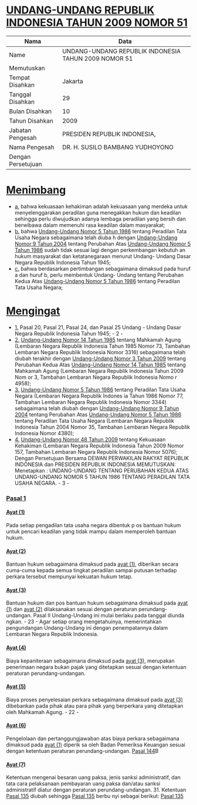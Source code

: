 # [UNDANG-UNDANG REPUBLIK INDONESIA TAHUN 2009 NOMOR 51](http://example.org/legal/document/uu/2009/51)

| Nama | Data |
| ------ | ----- |
|Name|UNDANG-UNDANG REPUBLIK INDONESIA TAHUN 2009 NOMOR 51|
|Memutuskan||
|Tempat Disahkan|Jakarta|
|Tanggal Disahkan|29|
|Bulan Disahkan|10|
|Tahun Disahkan|2009|
|Jabatan Pengesah|PRESIDEN REPUBLIK INDONESIA,|
|Nama Pengesah|DR. H. SUSILO BAMBANG YUDHOYONO|
|Dengan Persetujuan||
# [Menimbang](http://example.org/legal/document/uu/2009/51/menimbang)

* [a.](http://example.org/legal/document/uu/2009/51/menimbang/point/a) bahwa kekuasaan kehakiman adalah kekuasaan yang merdeka untuk menyelenggarakan peradilan guna menegakkan hukum dan keadilan sehingga perlu diwujudkan adanya lembaga peradilan yang bersih dan berwibawa dalam memenuhi rasa keadilan dalam masyarakat;
* [b.](http://example.org/legal/document/uu/2009/51/menimbang/point/b) bahwa [Undang-Undang Nomor 5 Tahun 1986](http://example.org/legal/document/uu/1986/5) tentang Peradilan Tata Usaha Negara sebagaimana telah diuba h dengan [Undang-Undang Nomor 9 Tahun 2004](http://example.org/legal/document/uu/2004/9) tentang Perubahan Atas [Undang-Undang Nomor 5 Tahun 1986](http://example.org/legal/document/uu/1986/5) sudah tidak sesuai lagi dengan perkembangan kebutuh an hukum masyarakat dan ketatanegaraan menurut Undang- Undang Dasar Negara Republik Indonesia Tahun 1945;
* [c.](http://example.org/legal/document/uu/2009/51/menimbang/point/c) bahwa berdasarkan pertimbangan sebagaimana dimaksud pada huruf a dan huruf b, perlu membentuk Undang- Undang tentang Perubahan Kedua Atas [Undang-Undang Nomor 5 Tahun 1986](http://example.org/legal/document/uu/1986/5) tentang Peradilan Tata Usaha Negara;
# [Mengingat](http://example.org/legal/document/uu/2009/51/mengingat)

* [1.](http://example.org/legal/document/uu/2009/51/mengingat/point/0001) Pasal 20, Pasal 21, Pasal 24, dan Pasal 25 Undang - Undang Dasar Negara Republik Indonesia Tahun 1945; - 2 -
* [2.](http://example.org/legal/document/uu/2009/51/mengingat/point/0002) [Undang-Undang Nomor 14 Tahun 1985](http://example.org/legal/document/uu/1985/14) tentang Mahkamah Agung (Lembaran Negara Republik Indonesia Tahun 1985 Nomor 73, Tambahan Lembaran Negara Republik Indonesia Nomor 3316) sebagaimana telah diubah terakhir dengan [Undang-Undang Nomor 3 Tahun 2009](http://example.org/legal/document/uu/2009/3) tentang Perubahan Kedua Atas [Undang-Undang Nomor 14 Tahun 1985](http://example.org/legal/document/uu/1985/14) tentang Mahkamah Agung (Lembaran Negara Republik Indonesia Tahun 2009 Nom or 3, Tambahan Lembaran Negara Republik Indonesia Nomo r 4958);
* [3.](http://example.org/legal/document/uu/2009/51/mengingat/point/0003) [Undang-Undang Nomor 5 Tahun 1986](http://example.org/legal/document/uu/1986/5) tentang Peradilan Tata Usaha Negara (Lembaran Negara Republik Indones ia Tahun 1986 Nomor 77, Tambahan Lembaran Negara Republik Indonesia Nomor 3344) sebagaimana telah diubah dengan [Undang-Undang Nomor 9 Tahun 2004](http://example.org/legal/document/uu/2004/9) tentang Perubahan Atas [Undang-Undang Nomor 5 Tahun 1986](http://example.org/legal/document/uu/1986/5) tentang Peradilan Tata Usaha Negara (Lembaran Negara Republik Indonesia Tahun 2004 Nomor 35, Tambahan Lembaran Negara Republik Indonesia Nomor 4380);
* [4.](http://example.org/legal/document/uu/2009/51/mengingat/point/0004) [Undang-Undang Nomor 48 Tahun 2009](http://example.org/legal/document/uu/2009/48) tentang Kekuasaan Kehakiman (Lembaran Negara Republik Indonesia Tahun 2009 Nomor 157, Tambahan Lembaran Negara Republik Indonesia Nomor 5076); Dengan Persetujuan Bersama DEWAN PERWAKILAN RAKYAT REPUBLIK INDONESIA dan PRESIDEN REPUBLIK INDONESIA MEMUTUSKAN: Menetapkan : UNDANG-UNDANG TENTANG PERUBAHAN KEDUA ATAS UNDANG-UNDANG NOMOR 5 TAHUN 1986 TENTANG PERADILAN TATA USAHA NEGARA. - 3 -

### [Pasal 1](http://example.org/legal/document/uu/2009/51/pasal/0001)

#### [Ayat (1)](http://example.org/legal/document/uu/2009/51/pasal/0001/version/20091029/ayat/0001)
Pada setiap pengadilan tata usaha negara dibentuk p os bantuan hukum untuk pencari keadilan yang tidak mampu dalam memperoleh bantuan hukum.

#### [Ayat (2)](http://example.org/legal/document/uu/2009/51/pasal/0001/version/20091029/ayat/0002)
Bantuan hukum sebagaimana dimaksud pada [ayat (1)](http://example.org/legal/document/uu/2009/51/pasal/0001/version/20091029/ayat/0001), diberikan secara cuma-cuma kepada semua tingkat peradilan sampai putusan terhadap perkara tersebut mempunyai kekuatan hukum tetap.

#### [Ayat (3)](http://example.org/legal/document/uu/2009/51/pasal/0001/version/20091029/ayat/0003)
Bantuan hukum dan pos bantuan hukum sebagaimana dimaksud pada [ayat (1)](http://example.org/legal/document/uu/2009/51/pasal/0001/version/20091029/ayat/0001) dan [ayat (2)](http://example.org/legal/document/uu/2009/51/pasal/0001/version/20091029/ayat/0002) dilaksanakan sesuai dengan peraturan perundang-undangan. Pasal II Undang-Undang ini mulai berlaku pada tanggal diunda ngkan. - 23 - Agar setiap orang mengetahuinya, memerintahkan pengundangan Undang-Undang ini dengan penempatannya dalam Lembaran Negara Republik Indonesia.

#### [Ayat (4)](http://example.org/legal/document/uu/2009/51/pasal/0001/version/20091029/ayat/0004)
Biaya kepaniteraan sebagaimana dimaksud pada [ayat (3)](http://example.org/legal/document/uu/2009/51/pasal/0001/version/20091029/ayat/0003), merupakan penerimaan negara bukan pajak yang ditetapkan sesuai dengan ketentuan peraturan perundang-undangan.

#### [Ayat (5)](http://example.org/legal/document/uu/2009/51/pasal/0001/version/20091029/ayat/0005)
Biaya proses penyelesaian perkara sebagaimana dimaksud pada [ayat (3)](http://example.org/legal/document/uu/2009/51/pasal/0001/version/20091029/ayat/0003) dibebankan pada pihak atau para pihak yang berperkara yang ditetapkan oleh Mahkamah Agung. - 22 -

#### [Ayat (6)](http://example.org/legal/document/uu/2009/51/pasal/0001/version/20091029/ayat/0006)
Pengelolaan dan pertanggungjawaban atas biaya perkara sebagaimana dimaksud pada [ayat (1)](http://example.org/legal/document/uu/2009/51/pasal/0001/version/20091029/ayat/0001) diperik sa oleh Badan Pemeriksa Keuangan sesuai dengan ketentuan peraturan perundang-undangan. [Pasal 144](http://example.org/legal/document/uu/2009/51/pasal/0144)B

#### [Ayat (7)](http://example.org/legal/document/uu/2009/51/pasal/0001/version/20091029/ayat/0007)
Ketentuan mengenai besaran uang paksa, jenis sanksi administratif, dan tata cara pelaksanaan pembayaran uang paksa dan/atau sanksi administratif diatur dengan peraturan perundang-undangan. 31. Ketentuan [Pasal 135](http://example.org/legal/document/uu/2009/51/pasal/0135) diubah sehingga [Pasal 135](http://example.org/legal/document/uu/2009/51/pasal/0135) berbu nyi sebagai berikut: [Pasal 135](http://example.org/legal/document/uu/2009/51/pasal/0135)
